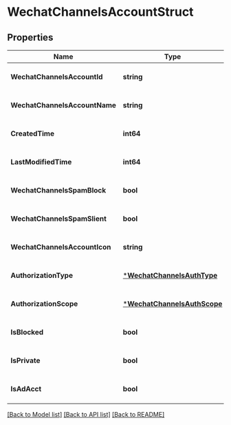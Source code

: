 # WechatChannelsAccountStruct

## Properties
Name | Type | Description | Notes
------------ | ------------- | ------------- | -------------
**WechatChannelsAccountId** | **string** |  | [optional] [default to null]
**WechatChannelsAccountName** | **string** |  | [optional] [default to null]
**CreatedTime** | **int64** |  | [optional] [default to null]
**LastModifiedTime** | **int64** |  | [optional] [default to null]
**WechatChannelsSpamBlock** | **bool** |  | [optional] [default to null]
**WechatChannelsSpamSlient** | **bool** |  | [optional] [default to null]
**WechatChannelsAccountIcon** | **string** |  | [optional] [default to null]
**AuthorizationType** | [***WechatChannelsAuthType**](WechatChannelsAuthType.md) |  | [optional] [default to null]
**AuthorizationScope** | [***WechatChannelsAuthScope**](WechatChannelsAuthScope.md) |  | [optional] [default to null]
**IsBlocked** | **bool** |  | [optional] [default to null]
**IsPrivate** | **bool** |  | [optional] [default to null]
**IsAdAcct** | **bool** |  | [optional] [default to null]

[[Back to Model list]](../README.md#documentation-for-models) [[Back to API list]](../README.md#documentation-for-api-endpoints) [[Back to README]](../README.md)


